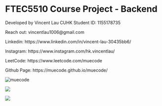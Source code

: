 # FTEC5510 Course Project - Backend

Developed by Vincent Lau
CUHK Student ID: 1155178735

<p align="left">Reach out: vincentlau1006@gmail.com</p>
<p align="left">Linkedin: https://www.linkedin.com/in/vincent-lau-30435bb6/</p>
<p align="left">Instagram: https://www.instagram.com/hk.vincentlau/</p>
<p align="left">LeetCode: https://www.leetcode.com/muecode</p>
<p align="left">Github Page: https://muecode.github.io/muecode/</p>

<p align="left"><img src="https://github-readme-stats-sigma-five.vercel.app/api/top-langs/?username=muecode&theme=onedark&layout=compact&langs_count=10" alt="muecode" /></p>
<p align="left"><img src="https://github-readme-stats-sigma-five.vercel.app/api?username=muecode&theme=onedark" /></p>
<p align="left" ><img src="https://github-readme-stats-sigma-five.vercel.app/api/pin/?username=muecode&repo=ftec5510-backend&show_owner=true&theme=onedark" /></p>
